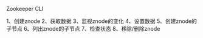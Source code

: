 Zookeeper CLI

1、创建znode
2、获取数据
3、监视znode的变化
4、设置数据
5、创建znode的子节点
6、列出znode的子节点
7、检查状态
8、移除/删除znode
